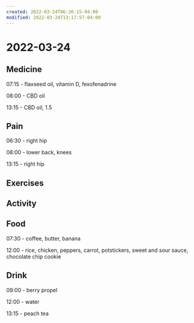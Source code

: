 ```yaml
---
created: 2022-03-24T06:26:15-04:00
modified: 2022-03-24T13:17:57-04:00
---
```


# 2022-03-24

## Medicine

07:15 - flaxseed oil, vitamin D, fexofenadrine

08:00 - CBD oil

13:15 - CBD oil, 1.5

## Pain

06:30 - right hip

08:00 - lower back, knees

13:15 - right hip


## Exercises


## Activity


## Food

07:30 - coffee, butter, banana

12:00 - rice, chicken, peppers, carrot, potstickers, sweet and sour sauce, chocolate chip cookie


## Drink

09:00 - berry propel

12:00 - water

13:15 - peach tea
